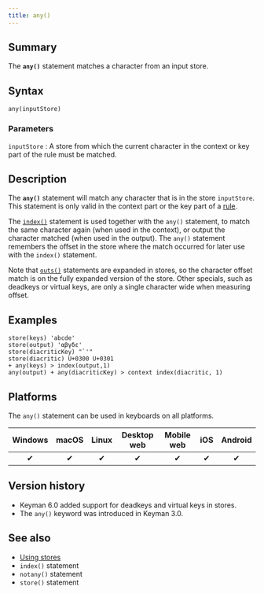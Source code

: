 ```yaml
---
title: any()
---
```


## Summary

The **`any()`** statement matches a character from an input store.

## Syntax

```
any(inputStore)
```

### Parameters

`inputStore`
:   A store from which the current character in the context or key part
    of the rule must be matched.

## Description

The **`any()`** statement will match any character that is in the store
`inputStore`. This statement is only valid in the context part or the key part
of a [rule](../guide/rules).

The [`index()`](index) statement is used together with the `any()` statement, to
match the same character again (when used in the context), or output the
character matched (when used in the output). The `any()` statement remembers the
offset in the store where the match occurred for later use with the `index()`
statement.

Note that [`outs()`](outs) statements are expanded in stores, so the character
offset match is on the fully expanded version of the store. Other specials, such
as deadkeys or virtual keys, are only a single character wide when measuring
offset.

## Examples

```
store(keys) 'abcde'
store(output) 'αβγδε'
store(diacriticKey) "`'"
store(diacritic) U+0300 U+0301
+ any(keys) > index(output,1)
any(output) + any(diacriticKey) > context index(diacritic, 1)
```

## Platforms

The `any()` statement can be used in keyboards on all platforms.

| Windows | macOS | Linux | Desktop web | Mobile web | iOS | Android |
|:-------:|:-----:|:-----:|:-----------:|:----------:|:---:|:-------:|
| ✔       | ✔     | ✔     | ✔           | ✔          | ✔   | ✔       |

## Version history

* Keyman 6.0 added support for deadkeys and virtual keys in stores.
* The `any()` keyword was introduced in Keyman 3.0.

## See also

-   [Using stores](../guide/stores)
-   `index()` statement
-   `notany()` statement
-   `store()` statement
